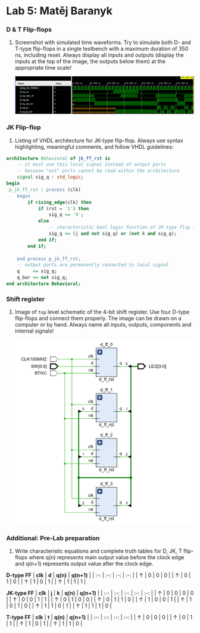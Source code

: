 # Lab 5: Matěj Baranyk

### D & T Flip-flops

1. Screenshot with simulated time waveforms. Try to simulate both D- and T-type flip-flops in a single testbench with a maximum duration of 350 ns, including reset. Always display all inputs and outputs (display the inputs at the top of the image, the outputs below them) at the appropriate time scale!

   ![your figure](images/simulovani.png)

### JK Flip-flop

1. Listing of VHDL architecture for JK-type flip-flop. Always use syntax highlighting, meaningful comments, and follow VHDL guidelines:

```vhdl
architecture Behavioral of jk_ff_rst is
    -- it must use this local signal instead of output ports
    -- because "out" ports cannot be read within the architecture
    signal sig_q : std_logic;
begin
 p_jk_ff_rst : process (clk)
    begin
        if rising_edge(clk) then
            if (rst = '1') then 
                sig_q <= '0';
            else 
                -- characteristic bool logic function of JK-type flip flop
                sig_q <= (j and not sig_q) or (not k and sig_q);
            end if; 
        end if; 

    end process p_jk_ff_rst;
    -- output ports are permanently connected to local signal
    q     <= sig_q;
    q_bar <= not sig_q;
end architecture Behavioral;
```

### Shift register

1. Image of `top` level schematic of the 4-bit shift register. Use four D-type flip-flops and connect them properly. The image can be drawn on a computer or by hand. Always name all inputs, outputs, components and internal signals!

   ![your figure](images/zapojeni.png)


### Additional: Pre-Lab preparation
1.  Write characteristic equations and complete truth tables for D, JK, T flip-flops where q(n) represents main output value before the clock edge and q(n+1) represents output value after the clock edge.               


   **D-type FF**
   | **clk** | **d** | **q(n)** | **q(n+1)** |
   | :-: | :-: | :-: | :-: |
   | ↑ | 0 | 0 | 0 |
   | ↑ | 0 | 1 | 0 |
   | ↑ | 1 | 0 | 1 |
   | ↑ | 1 | 1 | 1 |

   **JK-type FF**
   | **clk** | **j** | **k** | **q(n)** | **q(n+1)** |
   | :-: | :-: | :-: | :-: | :-: |
   | ↑ | 0 | 0 | 0 | 0 | 
   | ↑ | 0 | 0 | 1 | 1 |
   | ↑ | 0 | 1 | 0 | 0 |
   | ↑ | 0 | 1 | 1 | 0 |
   | ↑ | 1 | 0 | 0 | 1 |
   | ↑ | 1 | 0 | 1 | 0 |
   | ↑ | 1 | 1 | 0 | 1 |
   | ↑ | 1 | 1 | 1 | 0 |

   **T-type FF**
   | **clk** | **t** | **q(n)** | **q(n+1)** |
   | :-: | :-: | :-: | :-: |
   | ↑ | 0 | 0 | 0 |
   | ↑ | 0 | 1 | 1 |
   | ↑ | 1 | 0 | 1 |
   | ↑ | 1 | 1 | 0 |


